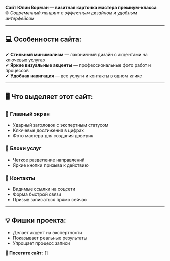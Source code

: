 **Сайт Юлии Ворман — визитная карточка мастера премиум-класса**  
🌐 *Современный лендинг с эффектным дизайном и удобным интерфейсом*  

---  

## **💻 Особенности сайта:**  
✔ **Стильный минимализм** — лаконичный дизайн с акцентами на ключевых услугах  
✔ **Яркие визуальные акценты** — профессиональные фото работ и процессов  
✔ **Удобная навигация** — все услуги и контакты в одном клике  

---  

## **🖥 Что выделяет этот сайт:**  
### **📌 Главный экран**  
- Ударный заголовок с экспертным статусом  
- Ключевые достижения в цифрах  
- Фото мастера для создания доверия  

### **🎯 Блоки услуг**  
- Четкое разделение направлений  
- Яркие кнопки призыва к действию  

### **📲 Контакты**  
- Видимые ссылки на соцсети  
- Форма быстрой связи  
- Призыв записаться прямо сейчас  

---  

## **💡 Фишки проекта:**  
- Делает акцент на экспертности  
- Показывает реальные результаты  
- Упрощает процесс записи  

**🔗 Посетите сайт:** []  

